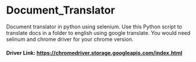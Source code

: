 # Document_Translator
Document translator in python using selenium.
Use this Python script to translate docs in a folder to english using google translate.
You would need selinum and chrome driver for your chrome version.

#### Driver Link: https://chromedriver.storage.googleapis.com/index.html
